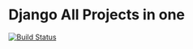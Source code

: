 # Django All Projects in one
[![Build Status](https://travis-ci.org/brettcutt/all-django-projects.svg?branch=master)](https://travis-ci.org/brettcutt/all-django-projects)